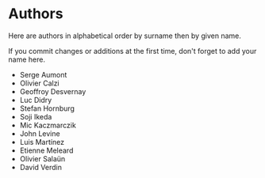 Authors
=======

Here are authors in alphabetical order by surname then by given name.

If you commit changes or additions at the first time, don't forget to add your
name here.

  - Serge Aumont
  - Olivier Calzi
  - Geoffroy Desvernay
  - Luc Didry
  - Stefan Hornburg
  - Soji Ikeda
  - Mic Kaczmarczik
  - John Levine
  - Luis Martínez
  - Etienne Meleard
  - Olivier Salaün
  - David Verdin

